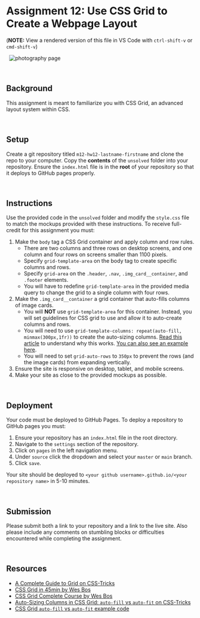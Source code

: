 # Assignment 12: Use CSS Grid to Create a Webpage Layout

(**NOTE:** View a rendered version of this file in VS Code with `ctrl-shift-v` or `cmd-shift-v`)

&nbsp;
![photography page](mockups/1920x1080.jpg)

&nbsp;

## Background

This assignment is meant to familiarize you with CSS Grid, an advanced layout system within CSS.

&nbsp;

## Setup

Create a git repository titled `m12-hw12-lastname-firstname` and clone the repo to your computer. Copy the **contents** of the `unsolved` folder into your repository. Ensure the `index.html` file is in the **root** of your repository so that it deploys to GitHub pages properly.

&nbsp;

## Instructions

Use the provided code in the `unsolved` folder and modify the `style.css` file to match the mockups provided with these instructions. To receive full-credit for this assignment you must:

1. Make the `body` tag a CSS Grid container and apply column and row rules.
    - There are two columns and three rows on desktop screens, and one column and four rows on screens smaller than 1100 pixels.
    - Specify `grid-template-area` on the body tag to create specific columns and rows.
    - Specify `grid-area` on the `.header`, `.nav`, `.img_card__container`, and `.footer` elements.
    - You will have to redefine `grid-template-area` in the provided media query to change the grid to a single column with four rows.
1. Make the `.img_card__container` a grid container that auto-fills columns of image cards.
    - You will **NOT** use `grid-template-area` for this container. Instead, you will set guidelines for CSS grid to use and allow it to auto-create columns and rows.
    - You will need to use `grid-template-columns: repeat(auto-fill, minmax(300px,1fr))` to create the auto-sizing columns. [Read this article](https://css-tricks.com/auto-sizing-columns-css-grid-auto-fill-vs-auto-fit/) to understand why this works. [You can also see an example here](https://codepen.io/SaraSoueidan/pen/JrLdBQ).
    - You will need to set `grid-auto-rows` to `350px` to prevent the rows (and the image cards) from expanding vertically.
1. Ensure the site is responsive on desktop, tablet, and mobile screens.
1. Make your site as close to the provided mockups as possible.

&nbsp;

## Deployment

Your code must be deployed to GitHub Pages. To deploy a repository to GitHub pages you must:

1. Ensure your repository has an `index.html` file in the root directory.
1. Navigate to the `settings` section of the repository.
1. Click on `pages` in the left navigation menu.
1. Under `source` click the dropdown and select your `master` or `main` branch.
1. Click `save`.

Your site should be deployed to `<your github username>.github.io/<your repository name>` in 5-10 minutes.

&nbsp;

## Submission

Please submit both a link to your repository and a link to the live site. Also please include any comments on stumbling blocks or difficulties encountered while completing the assignment.

&nbsp;

## Resources

-   [A Complete Guide to Grid on CSS-Tricks](https://css-tricks.com/snippets/css/complete-guide-grid/)
-   [CSS Grid in 45min by Wes Bos](https://youtu.be/DCZdCKjnBCs)
-   [CSS Grid Complete Course by Wes Bos](https://www.youtube.com/watch?v=T-slCsOrLcc&list=PLu8EoSxDXHP5CIFvt9-ze3IngcdAc2xKG&ab_channel=WesBos)
-   [Auto-Sizing Columns in CSS Grid: `auto-fill` vs `auto-fit` on CSS-Tricks](https://css-tricks.com/auto-sizing-columns-css-grid-auto-fill-vs-auto-fit/)
-   [CSS Grid `auto-fill` vs `auto-fit` example code](https://codepen.io/SaraSoueidan/pen/JrLdBQ)
